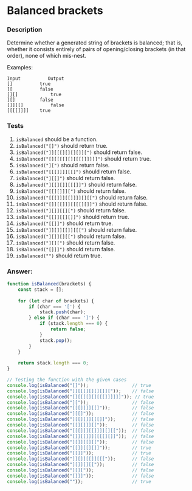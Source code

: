 # Balanced brackets

### Description

Determine whether a generated string of brackets is balanced; that is, whether it consists entirely of pairs of opening/closing brackets (in that order), none of which mis-nest.

Examples:
```
Input	       Output
[]	        true
][	        false
[][]	        true
][]	        false
[]][[]	        false
[[[[]]]]	true
```

### Tests

1. `isBalanced` should be a function.
2. `isBalanced("[]")` should return true.
3. `isBalanced("]][[[][][][]][")` should return false.
4. `isBalanced("[][[[[][][[[]]]]]]")` should return true.
5. `isBalanced("][")` should return false.
6. `isBalanced("[[[]]]][[]")` should return false.
7. `isBalanced("][[]")` should return false.
8. `isBalanced("][[][]][[[]]")` should return false.
9. `isBalanced("[[][]]][")` should return false.
10. `isBalanced("[[[]]][[]]]][][[")` should return false.
11. `isBalanced("[]][[]]][[[[][]]")` should return false.
12. `isBalanced("][]][[][")` should return false.
13. `isBalanced("[[]][[][]]")` should return true.
14. `isBalanced("[[]]")` should return true.
15. `isBalanced("]][]][[]][[[")` should return false.
16. `isBalanced("][]][][[")` should return false.
17. `isBalanced("][][")` should return false.
18. `isBalanced("[]]]")` should return false.
19. `isBalanced("")` should return true.

### Answer:

```javascript
function isBalanced(brackets) {
    const stack = [];
    
    for (let char of brackets) {
        if (char === '[') {
            stack.push(char);
        } else if (char === ']') {
            if (stack.length === 0) {
                return false;
            }
            stack.pop();
        }
    }
    
    return stack.length === 0;
}

// Testing the function with the given cases
console.log(isBalanced("[]"));                // true
console.log(isBalanced("]][[[][][][]]["));    // false
console.log(isBalanced("[][[[[][][[[]]]]]]")); // true
console.log(isBalanced("]["));                // false
console.log(isBalanced("[[[]]]][[]"));        // false
console.log(isBalanced("][[]"));              // false
console.log(isBalanced("][[][]][[[]]"));      // false
console.log(isBalanced("[[][]]][["));         // false
console.log(isBalanced("[[[]]][[]]]][][["));  // false
console.log(isBalanced("[]][[]]][[[[][]]"));  // false
console.log(isBalanced("][]][[][["));         // false
console.log(isBalanced("[[]][[][]]"));        // true
console.log(isBalanced("[[]]"));              // true
console.log(isBalanced("]][]][[]][[["));      // false
console.log(isBalanced("][]][][["));          // false
console.log(isBalanced("][]["));              // false
console.log(isBalanced("[]]]"));              // false
console.log(isBalanced(""));                  // true
```